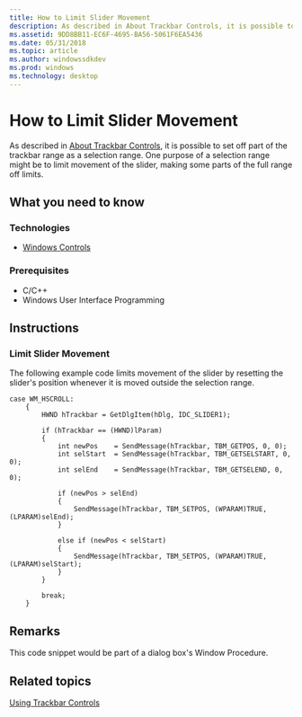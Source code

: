 ```yaml
---
title: How to Limit Slider Movement
description: As described in About Trackbar Controls, it is possible to set off part of the trackbar range as a selection range. One purpose of a selection range might be to limit movement of the slider, making some parts of the full range off limits.
ms.assetid: 9DD8BB11-EC6F-4695-BA56-5061F6EA5436
ms.date: 05/31/2018
ms.topic: article
ms.author: windowssdkdev
ms.prod: windows
ms.technology: desktop
---
```


# How to Limit Slider Movement

As described in [About Trackbar Controls](trackbar-controls.md), it is possible to set off part of the trackbar range as a selection range. One purpose of a selection range might be to limit movement of the slider, making some parts of the full range off limits.

## What you need to know

### Technologies

-   [Windows Controls](window-controls.md)

### Prerequisites

-   C/C++
-   Windows User Interface Programming

## Instructions

### Limit Slider Movement

The following example code limits movement of the slider by resetting the slider's position whenever it is moved outside the selection range.


```
case WM_HSCROLL:
    {
        HWND hTrackbar = GetDlgItem(hDlg, IDC_SLIDER1);
        
        if (hTrackbar == (HWND)lParam)
        {
            int newPos    = SendMessage(hTrackbar, TBM_GETPOS, 0, 0);
            int selStart  = SendMessage(hTrackbar, TBM_GETSELSTART, 0, 0);
            int selEnd    = SendMessage(hTrackbar, TBM_GETSELEND, 0, 0);
            
            if (newPos > selEnd)
            {
                SendMessage(hTrackbar, TBM_SETPOS, (WPARAM)TRUE, (LPARAM)selEnd);
            }
            
            else if (newPos < selStart)
            {
                SendMessage(hTrackbar, TBM_SETPOS, (WPARAM)TRUE, (LPARAM)selStart);
            }
        }
        
        break;
    }
```



## Remarks

This code snippet would be part of a dialog box's Window Procedure.

## Related topics

<dl> <dt>

[Using Trackbar Controls](using-trackbar-controls.md)
</dt> </dl>

 

 




